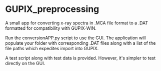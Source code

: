 # GUPIX_preprocessing
A small app for converting x-ray spectra in .MCA file format to a .DAT formatted for compatibility with GUPIX-WIN.

Run the conversionAPP.py script to use the GUI. The application will populate your folder with corresponding .DAT files along with a list of the file paths which expedites import into GUPIX. 

A test script along with test data is provided. However, it's simpler to test directly on the GUI. 
